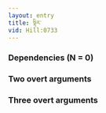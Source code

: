 ```yaml
---
layout: entry
title: སྟིར་
vid: Hill:0733
---
```

### Dependencies (N = 0)


### Two overt arguments


### Three overt arguments
